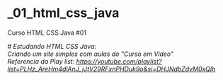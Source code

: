 # _01_html_css_java
 Curso HTML CSS Java #01

_# Estudando HTML CSS Java: <br>
 Criando um site simples com aulas do "Curso em Vídeo"<br>
 Referencia da Play list: https://youtube.com/playlist?list=PLHz_AreHm4dlAnJ_jJtV29RFxnPHDuk9o&si=DHJNdbZdvM0xQlh_

